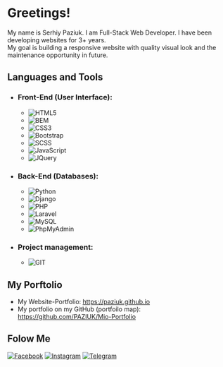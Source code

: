 # Greetings!

My name is Serhiy Paziuk. I am Full-Stack Web Developer. I have been developing websites for 3+ years.<br/>
My goal is building a responsive website with quality visual look and the maintenance opportunity in future.

## Languages and Tools
 - ### Front-End (User Interface):
   - ![HTML5](https://img.shields.io/badge/-HTML5-ffffff?style=for-the-badge&logo=html5)
   - ![BEM](https://img.shields.io/badge/-BEM-052534?style=for-the-badge&logo=bem)
   - ![CSS3](https://img.shields.io/badge/-CSS3-264de4?style=for-the-badge&logo=css3)
   - ![Bootstrap](https://img.shields.io/badge/-Bootstrap-ffffff?style=for-the-badge&logo=bootstrap)
   - ![SCSS](https://img.shields.io/badge/-SASS/SCSS-264de4?style=for-the-badge&logo=sass)
   - ![JavaScript](https://img.shields.io/badge/-JavaScript-ffffff?style=for-the-badge&logo=javascript)
   - ![JQuery](https://img.shields.io/badge/-JQuery-264de4?style=for-the-badge&logo=jquery)
 - ### Back-End (Databases):
   - ![Python](https://img.shields.io/badge/-Python-ffdf5a?style=for-the-badge&logo=python)
   - ![Django](https://img.shields.io/badge/-Django-0c4b33?style=for-the-badge&logo=django)
   - ![PHP](https://img.shields.io/badge/-PHP-090909?style=for-the-badge&logo=php)
   - ![Laravel](https://img.shields.io/badge/-Laravel-090909?style=for-the-badge&logo=laravel)
   - ![MySQL](https://img.shields.io/badge/-MySQL-ffffff?style=for-the-badge&logo=mysql)
   - ![PhpMyAdmin](https://img.shields.io/badge/-PhpMyAdmin-ffffff?style=for-the-badge&logo=phpmyadmin)
 - ### Project management:
   - ![GIT](https://img.shields.io/badge/-GIT-ffffff?style=for-the-badge&logo=git)

## My Porftolio
  - My Website-Portfolio: https://paziuk.github.io
  - My portfolio on my GitHub (portfoilo map): https://github.com/PAZIUK/Mio-Portfolio


## Folow Me
[![Facebook](https://img.shields.io/badge/-Facebook-090909?style=for-the-badge&logo=facebook)](https://www.facebook.com/paziuk.17)
[![Instagram](https://img.shields.io/badge/-Instagram-090909?style=for-the-badge&logo=instagram)](https://www.instagram.com/paziuk.17)
[![Telegram](https://img.shields.io/badge/-Telegram-090909?style=for-the-badge&logo=telegram)](https://t.me/Paziuk17)
